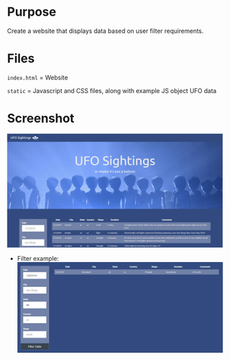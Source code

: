 # Purpose
Create a website that displays data based on user filter requirements.

# Files
`index.html` = Website

`static` = Javascript and CSS files, along with example JS object UFO data

# Screenshot
![top](https://github.com/L0per/javascript_ufo-tracker/blob/master/images/page_top.PNG?raw=true)

* Filter example:
![filter](https://github.com/L0per/javascript_ufo-tracker/blob/master/images/search.PNG?raw=true)
